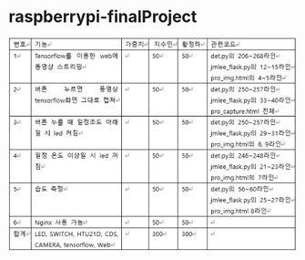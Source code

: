 # raspberrypi-finalProject
<img src="https://github.com/tnals5152/Images/blob/main/project.PNG" width="700">
